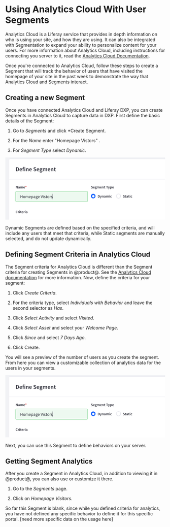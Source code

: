 # Using Analytics Cloud With User Segments

Analytics Cloud is a Liferay service that provides in depth information on who
is using your site, and how they are using. It can also be integrated with 
Segmentation to expand your ability to personalize content for your users. For 
more information about Analytics Cloud, including instructions for connecting
you server to it, read the [Analytics Cloud Documentation](link).

Once you're connected to Analytics Cloud, follow these steps to create a 
Segment that will track the behavior of users that have visited the homepage of 
your site in the past week to demonstrate the way that Analytics Cloud and 
Segments interact.

## Creating a new Segment

Once you have connected Analytics Cloud and Liferay DXP, you can create 
Segments in Analytics Cloud to capture data in DXP. First define the basic details of the Segment:

1.  Go to *Segments* and click *Create Segment.

2.  For the *Name* enter "Homepage Vistors" .

3.  For *Segment Type* select *Dynamic*.

![Figure X: The Segment definition interface is different on Analytics Cloud.](../../images/segments-ac-segment-definition.png)

Dynamic Segments are defined based on the specified criteria, and will include 
any users that meet that criteria, while Static segments are manually selected, 
and do not update dynamically.

## Defining Segment Criteria in Analytics Cloud

The Segment criteria for Analytics Cloud is different than the Segment criteria 
for creating Segments in @product@. See the [Analytics Cloud 
documentation](link) for more information. Now, define the criteria for your
segment:
    
1.  Click *Create Criteria*.

2.  For the criteria type, select *Individuals with Behavior* and leave the 
    second selector as *Has*.

3.  Click *Select Activity* and select *Visited*.

4.  Click *Select Asset* and select your *Welcome Page*.

5.  Click *Since* and select *7 Days Ago*.
    
6.  Click Create.

You will see a preview of the number of users as you create the segment. From 
here you can view a customizable collection of analytics data for the 
users in your segments.

![Figure X: You can view all of the analytics data for your new segment in Analytics Cloud.](../../images/segments-ac-segment-definition.png)

Next, you can use this Segment to define behaviors on your server.

## Getting Segment Analytics

After you create a Segment in Analytics Cloud, in addition to viewing it 
in @product@, you can also use or customize it there.

1.  Go to the *Segments* page.

2.  Click on *Homepage Visitors*.

So far this Segment is blank, since while you defined criteria for analytics, 
you have not defined any specific behavior to define it for this specific portal. [need more specific data on the usage here]

